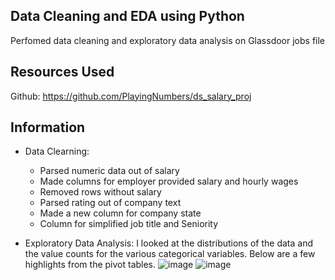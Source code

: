 ## Data Cleaning and EDA using Python
Perfomed data cleaning and exploratory data analysis on Glassdoor jobs file

## Resources Used
Github: https://github.com/PlayingNumbers/ds_salary_proj

## Information
* Data Clearning:
    - Parsed numeric data out of salary
    - Made columns for employer provided salary and hourly wages
    - Removed rows without salary
    - Parsed rating out of company text
    - Made a new column for company state
    - Column for simplified job title and Seniority

* Exploratory Data Analysis:
 I looked at the distributions of the data and the value counts for the various categorical variables. Below are a few highlights from the pivot tables.
 ![image](https://user-images.githubusercontent.com/91064847/148635441-d860ec24-ff0f-49cf-8616-2e453f76caa0.png)
 ![image](https://user-images.githubusercontent.com/91064847/148635456-36920498-8d8d-4613-bec7-76fe2d7e6438.png)


